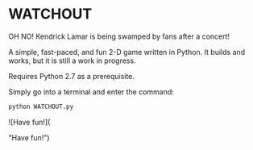 # WATCHOUT
OH NO! Kendrick Lamar is being swamped by fans after a concert!

A simple, fast-paced, and fun 2-D game written in Python.
It builds and works, but it is still a work in progress. 

Requires Python 2.7 as a prerequisite. 

Simply go into a terminal and enter the command:                     
```bash                     
python WATCHOUT.py                    
```
![Have fun!](<blockquote class="imgur-embed-pub" lang="en" data-id="a/h5Svy"><a href="//imgur.com/h5Svy"></a></blockquote><script async src="//s.imgur.com/min/embed.js" charset="utf-8"></script> "Have fun!")
